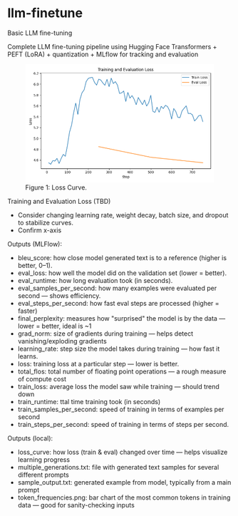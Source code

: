 # llm-finetune
Basic LLM fine-tuning

Complete LLM fine-tuning pipeline using Hugging Face Transformers + PEFT (LoRA) + quantization + MLflow for tracking and evaluation

<figure>
    <img src="results_llm/loss_curve.png" alt="Screenshot">
    <figcaption>Figure 1: Loss Curve.</figcaption>
</figure>

Training and Evaluation Loss (TBD)
- Consider changing learning rate, weight decay, batch size, and dropout to stabilize curves.
- Confirm x-axis


Outputs (MLFlow):
- bleu_score: how close model generated text is to a reference (higher is better, 0–1).
- eval_loss: how well the model did on the validation set (lower = better).
- eval_runtime: how long evaluation took (in seconds).
- eval_samples_per_second: how many examples were evaluated per second — shows efficiency.
- eval_steps_per_second: how fast eval steps are processed (higher = faster)
- final_perplexity: measures how "surprised" the model is by the data — lower = better, ideal is ~1
- grad_norm: size of gradients during training — helps detect vanishing/exploding gradients
- learning_rate: step size the model takes during training — how fast it learns.
- loss: training loss at a particular step — lower is better.
- total_flos: total number of floating point operations — a rough measure of compute cost
- train_loss: average loss the model saw while training — should trend down
- train_runtime: ttal time training took (in seconds)
- train_samples_per_second: speed of training in terms of examples per second
- train_steps_per_second: speed of training in terms of steps per second.


Outputs (local):
- loss_curve: how loss (train & eval) changed over time — helps visualize learning progress
- multiple_generations.txt: file with generated text samples for several different prompts
- sample_output.txt: generated example from model, typically from a main prompt
- token_frequencies.png: bar chart of the most common tokens in training data — good for sanity-checking inputs
